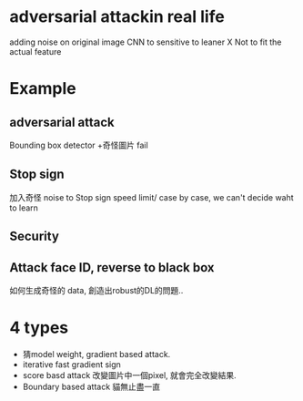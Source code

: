 # adversarial attackin real life
adding noise on original image
CNN to sensitive to leaner X 
Not to fit the actual feature
# Example
## adversarial attack
Bounding box detector
+奇怪圖片 fail 
## Stop sign 
加入奇怪 noise to Stop sign
speed limit/ case by case, we can't decide waht to learn
## Security
Attack face ID, reverse to black box
-----------

如何生成奇怪的 data, 創造出robust的DL的問題..
# 4 types
- 猜model weight, gradient based attack. 
- iterative fast gradient sign
- score basd attack
  改變圖片中一個pixel, 就會完全改變結果. 
- Boundary based attack
   貓無止盡一直

<!--stackedit_data:
eyJoaXN0b3J5IjpbLTg0NTgzNDYwM119
-->
